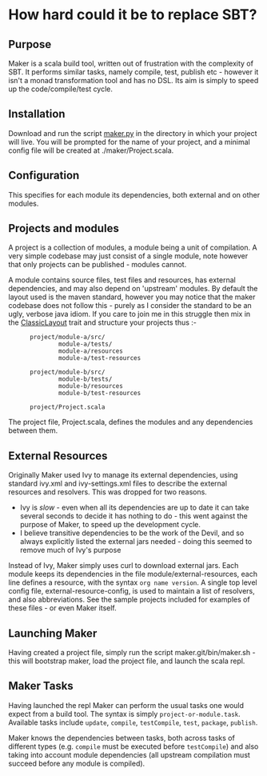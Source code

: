 How hard could it be to replace SBT?
====================================

Purpose
-------

Maker is a scala build tool, written out of frustration with the complexity of SBT. It performs similar tasks, namely compile, test, publish etc - however it isn't a monad transformation tool and has no DSL. Its aim is simply to speed up the code/compile/test cycle. 

Installation
------------
Download and run the script [maker.py](maker.py) in the directory in which your project will live. You will be prompted for the name of your project, and a minimal config file 
will be created at ./maker/Project.scala. 

Configuration
-------------
This specifies for each module its dependencies, 
both external and on other modules. 

Projects and modules
--------------------
A project is a collection of modules, a module being a unit of compilation. A very simple codebase may just consist of a single module, 
note however that only projects can be published - modules cannot. 

A module contains source files, test files and resources, has external dependencies, and may also depend on 'upstream' modules. By default the 
layout used is the maven standard, however you may notice that the maker codebase does not follow this - purely as I consider the standard to be an ugly, verbose java idiom. 
If you care to join me in this struggle then mix in the [ClassicLayout](maker/src/maker/project/ClassicLayout.scala) trait and structure your projects
thus :-

          project/module-a/src/
                  module-a/tests/
                  module-a/resources
                  module-a/test-resources

          project/module-b/src/
                  module-b/tests/
                  module-b/resources
                  module-b/test-resources

          project/Project.scala


The project file, Project.scala, defines the modules and any dependencies between them. 



External Resources
------------------

Originally Maker used Ivy to manage its external dependencies, using standard ivy.xml and ivy-settings.xml files to describe the external resources and resolvers. This was dropped for two reasons. 

* Ivy is *slow* - even when all its dependencies are up to date it can take several seconds to decide it has nothing to  do - this went against the purpose of Maker, to speed up the development cycle. 
* I believe transitive dependencies to be the work of the Devil, and so always explicitly listed the external jars 
  needed - doing this seemed to remove much of Ivy's purpose

Instead of Ivy, Maker simply uses curl to download external jars. Each module keeps its dependencies in the file module/external-resources, each line defines a resource, with the syntax `org name version`. A single top level config file, external-resource-config, is used to maintain a list of resolvers, and also abbreviations. See the sample projects included for examples of these files - or even Maker itself.


Launching Maker
---------------

Having created a project file, simply run the script maker.git/bin/maker.sh - this will bootstrap maker, load the project file, and launch the scala repl. 


Maker Tasks
---------------

Having launched the repl Maker can perform the usual tasks one would expect from a build tool.  The syntax is simply `project-or-module.task`. Available tasks include `update`, `compile`, `testCompile`, `test`, `package`, `publish`.

Maker knows the dependencies between tasks, both across tasks of different types (e.g. `compile` must be executed before `testCompile`) and also taking into account module dependencies (all upstream compilation must succeed before any module is compiled).

